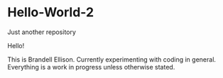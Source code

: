 # Hello-World-2
Just another repository


Hello! 

This is Brandell Ellison. Currently experimenting with coding in general.
Everything is a work in progress unless otherwise stated.
